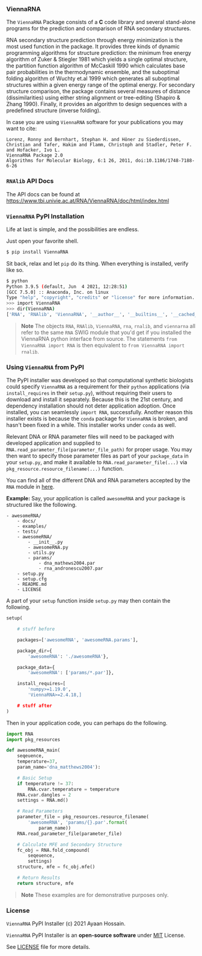 ### ViennaRNA

The `ViennaRNA` Package consists of a **C** code library and several stand-alone programs for the prediction and comparison of RNA secondary structures.

RNA secondary structure prediction through energy minimization is the most used function in the package. It provides three kinds of dynamic programming algorithms for structure prediction: the minimum free energy algorithm of Zuker & Stiegler 1981 which yields a single optimal structure, the partition function algorithm of McCaskill 1990 which calculates base pair probabilities in the thermodynamic ensemble, and the suboptimal folding algorithm of Wuchty et.al 1999 which generates all suboptimal structures within a given energy range of the optimal energy. For secondary structure comparison, the package contains several measures of distance (dissimilarities) using either string alignment or tree-editing (Shapiro & Zhang 1990). Finally, it provides an algorithm to design sequences
with a predefined structure (inverse folding).

In case you are using `ViennaRNA` software for your publications you may want to cite:

```
Lorenz, Ronny and Bernhart, Stephan H. and Höner zu Siederdissen, Christian and Tafer, Hakim and Flamm, Christoph and Stadler, Peter F. and Hofacker, Ivo L.
ViennaRNA Package 2.0
Algorithms for Molecular Biology, 6:1 26, 2011, doi:10.1186/1748-7188-6-26
```

### `RNAlib` API Docs

The API docs can be found at https://www.tbi.univie.ac.at/RNA/ViennaRNA/doc/html/index.html

### `ViennaRNA` PyPI Installation

Life at last is simple, and the possibilities are endless.

Just open your favorite shell.

```bash
$ pip install ViennaRNA
```

Sit back, relax and let `pip` do its thing. When everything is installed, verify like so.

```bash
$ python
Python 3.9.5 (default, Jun  4 2021, 12:28:51)
[GCC 7.5.0] :: Anaconda, Inc. on linux
Type "help", "copyright", "credits" or "license" for more information.
>>> import ViennaRNA
>>> dir(ViennaRNA)
['RNA', 'RNAlib', 'ViennaRNA', '__author__', '__builtins__', '__cached__', '__doc__', '__file__', '__license__', '__loader__', '__name__', '__package__', '__path__', '__spec__', '__version__', 'main', 'rna', 'rnalib', 'viennarna']
```

> **Note** The objects `RNA`, `RNAlib`, `ViennaRNA`, `rna`, `rnalib`, and `viennarna` all refer to the same `RNA` SWIG module that you'd get if you installed the ViennaRNA python interface from source. The statements `from ViennaRNA import RNA` is then equivalent to `from ViennaRNA import rnalib`.

### Using `ViennaRNA` from PyPI

The PyPI installer was developed so that computational synthetic biologists could specify `ViennaRNA` as a requirement for their `python` applications (via `install_requires` in their `setup.py`), without requiring their users to download and install it separately. Because this is the 21st century, and dependency installation should not deter application adoption. Once installed, you can seamlessly `import RNA`, successfully. Another reason this installer exists is because the `conda` package for `ViennaRNA` is broken, and hasn't been fixed in a while. This installer works under `conda` as well.

Relevant DNA or RNA parameter files will need to be packaged with developed application and supplied to `RNA.read_parameter_file(parameter_file_path)` for proper usage. You may then want to specify those parameter files as part of your `package_data` in your `setup.py`, and make it available to `RNA.read_parameter_file(...)` via `pkg_resource.resource_filename(...)` function.

You can find all of the different DNA and RNA parameters accepted by the `RNA` module in [here](https://github.com/ayaanhossain/ViennaRNA/tree/main/ViennaRNA-2.4.18-Latest/misc).

**Example:** Say, your application is called `awesomeRNA` and your package is structured like the following.

```
- awesomeRNA/
    - docs/
    - examples/
    - tests/
    - awesomeRNA/
        - __init__.py
        - awesomeRNA.py
        - utils.py
        - params/
            - dna_mathews2004.par
            - rna_andronescu2007.par
    - setup.py
    - setup.cfg
    - README.md
    - LICENSE
```

A part of your `setup` function inside `setup.py` may then contain the following.

```python
setup(

    # stuff before

    packages=['awesomeRNA', 'awesomeRNA.params'],

    package_dir={
        'awesomeRNA': './awesomeRNA'},

    package_data={
        'awesomeRNA': ['params/*.par']},

    install_requires=[
        'numpy>=1.19.0',
        'ViennaRNA>=2.4.18,]

    # stuff after
)
```

Then in your application code, you can perhaps do the following.

```python
import RNA
import pkg_resources

def awesomeRNA_main(
    seqeuence,
    temperature=37,
    param_name='dna_matthews2004'):

    # Basic Setup
    if temperature != 37:
        RNA.cvar.temperature = temperature
    RNA.cvar.dangles = 2
    settings = RNA.md()

    # Read Parameters
    parameter_file = pkg_resources.resource_filename(
        'awesomeRNA', 'params/{}.par'.format(
            param_name))
    RNA.read_parameter_file(parameter_file)

    # Calculate MFE and Secondary Structure
    fc_obj = RNA.fold_compound(
        seqeuence,
        settings)
    structure, mfe = fc_obj.mfe()

    # Return Results
    return structure, mfe

```

> **Note** These examples are for demonstrative purposes only.

### License
`ViennaRNA` PyPI Installer (c) 2021 Ayaan Hossain.

`ViennaRNA` PyPI Installer is an **open-source software** under [MIT](https://opensource.org/licenses/MIT) License.

See [LICENSE](./LICENSE) file for more details.
